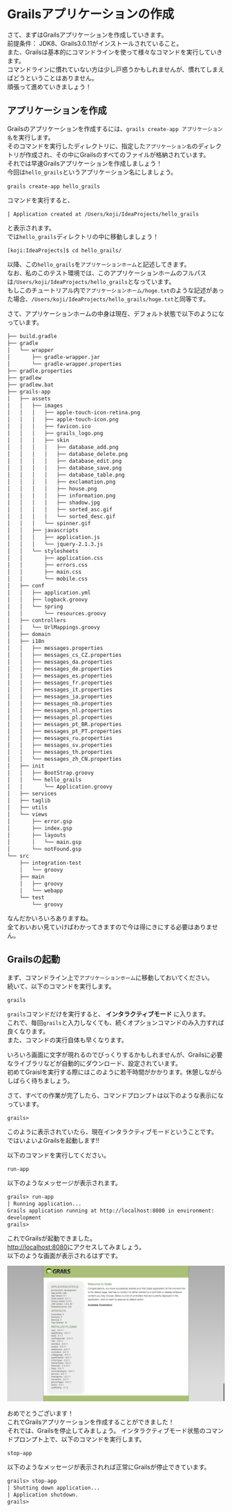 # Grailsアプリケーションの作成

さて、まずはGrailsアプリケーションを作成していきます。  
前提条件： JDK8、Grails3.0.11がインストールされていること。  
また、Grailsは基本的にコマンドラインを使って様々なコマンドを実行していきます。  
コマンドラインに慣れていない方は少し戸惑うかもしれませんが、慣れてしまえばどうということはありません。  
頑張って進めていきましょう！

##  アプリケーションを作成
Grailsのアプリケーションを作成するには、`grails create-app アプリケーション名`を実行します。  
そのコマンドを実行したディレクトリに、指定した`アプリケーション名`のディレクトリが作成され、その中にGrailsのすべてのファイルが格納されています。  
それでは早速Grailsアプリケーションを作成しましょう！  
今回は`hello_grails`というアプリケーション名にしましょう。  

`grails create-app hello_grails`

コマンドを実行すると、

```
| Application created at /Users/koji/IdeaProjects/hello_grails
```
と表示されます。  
では`hello_grails`ディレクトリの中に移動しましょう！

```console
[koji:IdeaProjects]$ cd hello_grails/
```

以降、この`hello_grails`を`アプリケーションホーム`と記述してきます。  
なお、私のこのテスト環境では、このアプリケーションホームのフルパスは`/Users/koji/IdeaProjects/hello_grails`となっています。  
もしこのチュートリアル内で`アプリケーションホーム/hoge.txt`のような記述があった場合、`/Users/koji/IdeaProjects/hello_grails/hoge.txt`と同等です。


さて、アプリケーションホームの中身は現在、デフォルト状態で以下のようになっています。  

```console
├── build.gradle
├── gradle
│   └── wrapper
│       ├── gradle-wrapper.jar
│       └── gradle-wrapper.properties
├── gradle.properties
├── gradlew
├── gradlew.bat
├── grails-app
│   ├── assets
│   │   ├── images
│   │   │   ├── apple-touch-icon-retina.png
│   │   │   ├── apple-touch-icon.png
│   │   │   ├── favicon.ico
│   │   │   ├── grails_logo.png
│   │   │   ├── skin
│   │   │   │   ├── database_add.png
│   │   │   │   ├── database_delete.png
│   │   │   │   ├── database_edit.png
│   │   │   │   ├── database_save.png
│   │   │   │   ├── database_table.png
│   │   │   │   ├── exclamation.png
│   │   │   │   ├── house.png
│   │   │   │   ├── information.png
│   │   │   │   ├── shadow.jpg
│   │   │   │   ├── sorted_asc.gif
│   │   │   │   └── sorted_desc.gif
│   │   │   └── spinner.gif
│   │   ├── javascripts
│   │   │   ├── application.js
│   │   │   └── jquery-2.1.3.js
│   │   └── stylesheets
│   │       ├── application.css
│   │       ├── errors.css
│   │       ├── main.css
│   │       └── mobile.css
│   ├── conf
│   │   ├── application.yml
│   │   ├── logback.groovy
│   │   └── spring
│   │       └── resources.groovy
│   ├── controllers
│   │   └── UrlMappings.groovy
│   ├── domain
│   ├── i18n
│   │   ├── messages.properties
│   │   ├── messages_cs_CZ.properties
│   │   ├── messages_da.properties
│   │   ├── messages_de.properties
│   │   ├── messages_es.properties
│   │   ├── messages_fr.properties
│   │   ├── messages_it.properties
│   │   ├── messages_ja.properties
│   │   ├── messages_nb.properties
│   │   ├── messages_nl.properties
│   │   ├── messages_pl.properties
│   │   ├── messages_pt_BR.properties
│   │   ├── messages_pt_PT.properties
│   │   ├── messages_ru.properties
│   │   ├── messages_sv.properties
│   │   ├── messages_th.properties
│   │   └── messages_zh_CN.properties
│   ├── init
│   │   ├── BootStrap.groovy
│   │   └── hello_grails
│   │       └── Application.groovy
│   ├── services
│   ├── taglib
│   ├── utils
│   └── views
│       ├── error.gsp
│       ├── index.gsp
│       ├── layouts
│       │   └── main.gsp
│       └── notFound.gsp
└── src
    ├── integration-test
    │   └── groovy
    ├── main
    │   ├── groovy
    │   └── webapp
    └── test
        └── groovy
```

なんだかいろいろありますね。  
全ておいおい見ていけばわかってきますので今は得にきにする必要はありません。  

## Grailsの起動
まず、コマンドライン上で`アプリケーションホーム`に移動しておいてください。  
続いて、以下のコマンドを実行します。

```
grails
```

`grails`コマンドだけを実行すると、 **インタラクティブモード** に入ります。  
これで、毎回`grails`と入力しなくても、続くオプションコマンドのみ入力すれば良くなります。  
また、コマンドの実行自体も早くなります。  

いろいろ画面に文字が現れるのでびっくりするかもしれませんが、Grailsに必要なライブラリなどが自動的にダウンロード、設定されています。  
初めてGraislを実行する際にはこのように若干時間がかかります。休憩しながらしばらく待ちましょう。  

さて、すべての作業が完了したら、コマンドプロンプトは以下のような表示になっています。  

```console
grails>
```
このように表示されていたら、現在インタラクティブモードということです。  
ではいよいよGrailsを起動します!!

以下のコマンドを実行してください。

```console
run-app
```

以下のようなメッセージが表示されます。

```console
grails> run-app
| Running application...
Grails application running at http://localhost:8080 in environment: development
grails>
```

これでGrailsが起動できました。  
[http://localhost:8080](http://localhost:8080)にアクセスしてみましょう。  
以下のような画面が表示されるはずです。

![Qiita](images/welcome-to-grails.png)

おめでとうございます！  
これでGrailsアプリケーションを作成することができました！  
それでは、Grailsを停止してみましょう。
インタラクティブモード状態のコマンドプロンプト上で、以下のコマンドを実行します。  

```console
stop-app
```

以下のようなメッセージが表示されれば正常にGrailsが停止できています。

```console
grails> stop-app
| Shutting down application...
| Application shutdown.
grails>
```